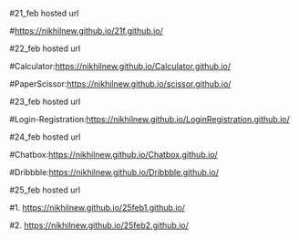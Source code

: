 #21_feb hosted url

#https://nikhilnew.github.io/21f.github.io/

#22_feb hosted url

#Calculator:https://nikhilnew.github.io/Calculator.github.io/

#PaperScissor:https://nikhilnew.github.io/scissor.github.io/

#23_feb hosted url

#Login-Registration:https://nikhilnew.github.io/LoginRegistration.github.io/

#24_feb hosted url

#Chatbox:https://nikhilnew.github.io/Chatbox.github.io/

#Dribbble:https://nikhilnew.github.io/Dribbble.github.io/

#25_feb hosted url

#1. https://nikhilnew.github.io/25feb1.github.io/

#2. https://nikhilnew.github.io/25feb2.github.io/

